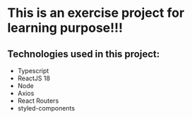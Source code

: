 # This is an exercise project for learning purpose!!!

## Technologies used in this project:

- Typescript
- ReactJS 18
- Node
- Axios
- React Routers
- styled-components
